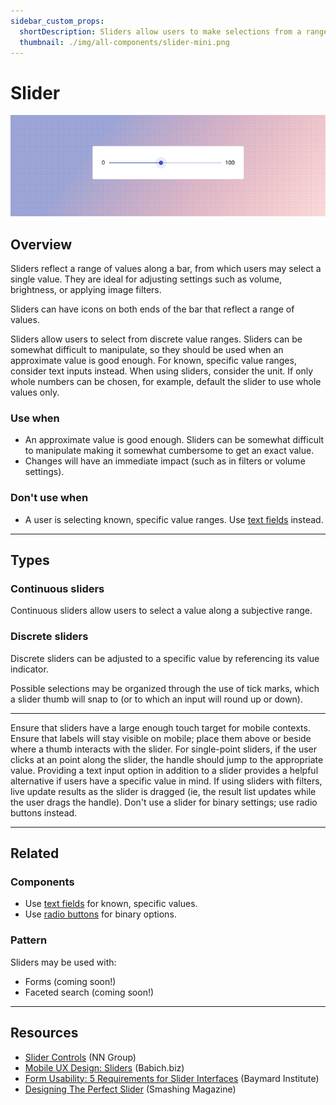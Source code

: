 ```yaml
---
sidebar_custom_props:
  shortDescription: Sliders allow users to make selections from a range of values.
  thumbnail: ./img/all-components/slider-mini.png
---
```


# Slider

<ComponentVisual storybookUrl="https://forge.tylerdev.io/main/?path=/story/components-slider--default">

![](./images/slider.png)

</ComponentVisual>

## Overview

Sliders reflect a range of values along a bar, from which users may select a single value. They are ideal for adjusting settings such as volume, brightness, or applying image filters.

Sliders can have icons on both ends of the bar that reflect a range of values.

Sliders allow users to select from discrete value ranges. Sliders can be somewhat difficult to manipulate, so they should be used when an approximate value is good enough. For known, specific value ranges, consider text inputs instead. When using sliders, consider the unit. If only whole numbers can be chosen, for example, default the slider to use whole values only.

### Use when

- An approximate value is good enough. Sliders can be somewhat difficult to manipulate making it somewhat cumbersome to get an exact value. 
- Changes will have an immediate impact (such as in filters or volume settings).

### Don't use when

- A user is selecting known, specific value ranges. Use [text fields](/components/fields/text-field) instead. 

---

## Types 

### Continuous sliders 

Continuous sliders allow users to select a value along a subjective range.

### Discrete sliders

Discrete sliders can be adjusted to a specific value by referencing its value indicator.

Possible selections may be organized through the use of tick marks, which a slider thumb will snap to (or to which an input will round up or down).

---

<DoDontGrid>
  <DoDontTextSection>
    <DoDontText type="do">Ensure that sliders have a large enough touch target for mobile contexts.</DoDontText>
    <DoDontText type="do">Ensure that labels will stay visible on mobile; place them above or beside where a thumb interacts with the slider. </DoDontText>
    <DoDontText type="do">For single-point sliders, if the user clicks at an point along the slider, the handle should jump to the appropriate value.</DoDontText>
    <DoDontText type="do">Providing a text input option in addition to a slider provides a helpful alternative if users have a specific value in mind.</DoDontText>
    <DoDontText type="do">If using sliders with filters, live update results as the slider is dragged (ie, the result list updates while the user drags the handle).</DoDontText>
  </DoDontTextSection>
  <DoDontTextSection>
    <DoDontText type="dont">Don't use a slider for binary settings; use radio buttons instead.</DoDontText>
  </DoDontTextSection>
</DoDontGrid>

---

## Related

### Components

- Use [text fields](/components/fields/text-field) for known, specific values. 
- Use [radio buttons](/components/controls/radio-button) for binary options.

### Pattern

Sliders may be used with:

- Forms (coming soon!)
- Faceted search (coming soon!)

---

## Resources

- [Slider Controls](https://www.nngroup.com/articles/gui-slider-controls/) (NN Group)
- [Mobile UX Design: Sliders](http://babich.biz/mobile-ux-design-sliders/) (Babich.biz)
- [Form Usability: 5 Requirements for Slider Interfaces](https://baymard.com/blog/slider-interfaces) (Baymard Institute)
- [Designing The Perfect Slider](https://www.smashingmagazine.com/2017/07/designing-perfect-slider/) (Smashing Magazine)
